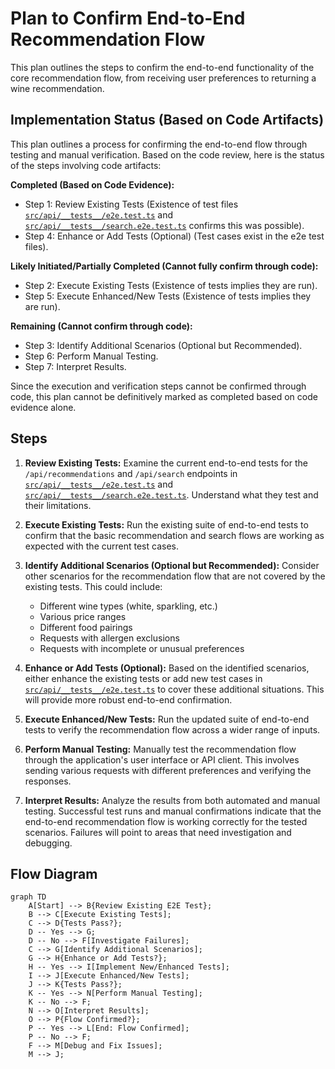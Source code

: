 # Plan to Confirm End-to-End Recommendation Flow

This plan outlines the steps to confirm the end-to-end functionality of the core recommendation flow, from receiving user preferences to returning a wine recommendation.

## Implementation Status (Based on Code Artifacts)

This plan outlines a process for confirming the end-to-end flow through testing and manual verification. Based on the code review, here is the status of the steps involving code artifacts:

**Completed (Based on Code Evidence):**
- Step 1: Review Existing Tests (Existence of test files [`src/api/__tests__/e2e.test.ts`](src/api/__tests__/e2e.test.ts) and [`src/api/__tests__/search.e2e.test.ts`](src/api/__tests__/search.e2e.test.ts) confirms this was possible).
- Step 4: Enhance or Add Tests (Optional) (Test cases exist in the e2e test files).

**Likely Initiated/Partially Completed (Cannot fully confirm through code):**
- Step 2: Execute Existing Tests (Existence of tests implies they are run).
- Step 5: Execute Enhanced/New Tests (Existence of tests implies they are run).

**Remaining (Cannot confirm through code):**
- Step 3: Identify Additional Scenarios (Optional but Recommended).
- Step 6: Perform Manual Testing.
- Step 7: Interpret Results.

Since the execution and verification steps cannot be confirmed through code, this plan cannot be definitively marked as completed based on code evidence alone.

## Steps
1.  **Review Existing Tests:** Examine the current end-to-end tests for the `/api/recommendations` and `/api/search` endpoints in [`src/api/__tests__/e2e.test.ts`](src/api/__tests__/e2e.test.ts) and [`src/api/__tests__/search.e2e.test.ts`](src/api/__tests__/search.e2e.test.ts). Understand what they test and their limitations.

2.  **Execute Existing Tests:** Run the existing suite of end-to-end tests to confirm that the basic recommendation and search flows are working as expected with the current test cases.

3.  **Identify Additional Scenarios (Optional but Recommended):** Consider other scenarios for the recommendation flow that are not covered by the existing tests. This could include:
    *   Different wine types (white, sparkling, etc.)
    *   Various price ranges
    *   Different food pairings
    *   Requests with allergen exclusions
    *   Requests with incomplete or unusual preferences

4.  **Enhance or Add Tests (Optional):** Based on the identified scenarios, either enhance the existing tests or add new test cases in [`src/api/__tests__/e2e.test.ts`](src/api/__tests__/e2e.test.ts) to cover these additional situations. This will provide more robust end-to-end confirmation.

5.  **Execute Enhanced/New Tests:** Run the updated suite of end-to-end tests to verify the recommendation flow across a wider range of inputs.

6.  **Perform Manual Testing:** Manually test the recommendation flow through the application's user interface or API client. This involves sending various requests with different preferences and verifying the responses.

7.  **Interpret Results:** Analyze the results from both automated and manual testing. Successful test runs and manual confirmations indicate that the end-to-end recommendation flow is working correctly for the tested scenarios. Failures will point to areas that need investigation and debugging.

## Flow Diagram

```mermaid
graph TD
    A[Start] --> B{Review Existing E2E Test};
    B --> C[Execute Existing Tests];
    C --> D{Tests Pass?};
    D -- Yes --> G;
    D -- No --> F[Investigate Failures];
    C --> G[Identify Additional Scenarios];
    G --> H{Enhance or Add Tests?};
    H -- Yes --> I[Implement New/Enhanced Tests];
    I --> J[Execute Enhanced/New Tests];
    J --> K{Tests Pass?};
    K -- Yes --> N[Perform Manual Testing];
    K -- No --> F;
    N --> O[Interpret Results];
    O --> P{Flow Confirmed?};
    P -- Yes --> L[End: Flow Confirmed];
    P -- No --> F;
    F --> M[Debug and Fix Issues];
    M --> J;